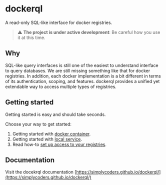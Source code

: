 # dockerql

A read-only SQL-like interface for docker registries.

> :warning: **The project is under active development**: Be careful how you use it at this time.  

## Why

SQL-like query interfaces is still one of the easiest to understand interface to query databases. We are still missing something like that for docker registries. 
In addition, each docker implementation is a bit different in terms of its authentication, scoping, and features. dockerql provides a unified yet extendable way to access multiple types of registries. 

## Getting started

Getting started is easy and should take seconds. 

Choose your way to get started:

1. Getting started with [docker container](https://simplycoders.github.io/dockerql/run-dockerql-as-container).
2. Getting started with [local service](https://simplycoders.github.io/dockerql/run-dockerql-as-local-server).
3. Read how-to [set up access to your registries](https://simplycoders.github.io/dockerql/set-up-access-to-registries).

## Documentation 

Visit the docekrql documentation [https://simplycoders.github.io/dockerql/](https://simplycoders.github.io/dockerql/)
